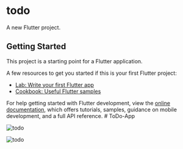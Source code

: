 # todo

A new Flutter project.

## Getting Started

This project is a starting point for a Flutter application.

A few resources to get you started if this is your first Flutter project:

- [Lab: Write your first Flutter app](https://docs.flutter.dev/get-started/codelab)
- [Cookbook: Useful Flutter samples](https://docs.flutter.dev/cookbook)

For help getting started with Flutter development, view the
[online documentation](https://docs.flutter.dev/), which offers tutorials,
samples, guidance on mobile development, and a full API reference.
#   T o D o - A p p 


![todo](https://github.com/KaizerAnsari/ToDo_APP_Flutter/assets/103944142/47f0c176-6b3b-46d8-af55-18ede33821e8)

![todo](https://github.com/KaizerAnsari/ToDo_APP_Flutter/assets/103944142/47f0c176-6b3b-46d8-af55-18ede33821e8)
